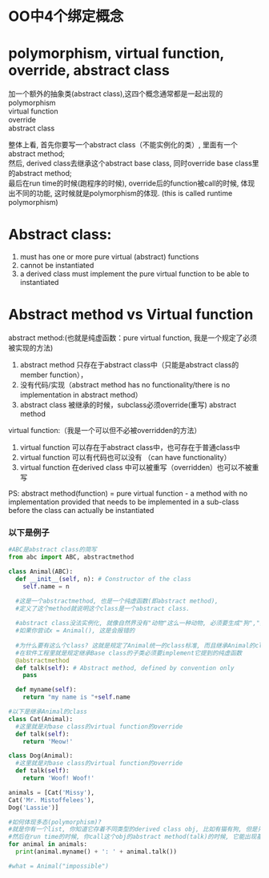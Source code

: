 # OO中4个绑定概念
# polymorphism, virtual function, override, abstract class
加一个额外的抽象类(abstract class),这四个概念通常都是一起出现的   
polymorphism  
virtual function  
override  
abstract class  

整体上看, 首先你要写一个abstract class（不能实例化的类）, 里面有一个abstract method;   
然后, derived class去继承这个abstract base class, 同时override base class里的abstract method;  
最后在run time的时候(跑程序的时候), override后的function被call的时候, 体现出不同的功能, 这时候就是polymorphism的体现.   (this is called runtime polymorphism)

# Abstract class:
1. must has one or more pure virtual (abstract) functions
2. cannot be instantiated
3. a derived class must implement the pure virtual function to be able to instantiated

# Abstract method vs Virtual function

abstract method:(也就是纯虚函数：pure virtual function, 我是一个规定了必须被实现的方法)
1. abstract method 只存在于abstract class中（只能是abstract class的member function），
2. 没有代码/实现（abstract method has no functionality/there is no implementation in abstract method）
3. abstract class 被继承的时候，subclass必须override(重写) abstract method

virtual function:（我是一个可以但不必被overridden的方法）
1. virtual function 可以存在于abstract class中，也可存在于普通class中
2. virtual function 可以有代码也可以没有 （can have functionality）
3. virtual function 在derived class 中可以被重写（overridden）也可以不被重写

PS: abstract method(function) = pure virtual function - a method with no implementation provided that needs to be implemented in a sub-class before the class can actually be instantiated

### 以下是例子

```python
#ABC是abstract class的简写
from abc import ABC, abstractmethod

class Animal(ABC):
  def __init__(self, n): # Constructor of the class
    self.name = n

  #这是一个abstractmethod, 也是一个纯虚函数(即abstract method), 
  #定义了这个method就说明这个class是一个abstract class.
  
  #abstract class没法实例化, 就像自然界没有"动物"这么一种动物, 必须要生成"狗","猫"之类的才可以实例化
  #如果你尝试x = Animal(), 这是会报错的
  
  #为什么要有这么个class? 这就是规定了Animal统一的class标准, 而且继承Animal的class都要implement一个talk函数才能编译通过,
  #在软件工程里就是规定继承Base class的子类必须要implement它提到的纯虚函数
  @abstractmethod
  def talk(self): # Abstract method, defined by convention only
    pass

  def myname(self):
    return "my name is "+self.name

#以下是继承Animal的class
class Cat(Animal):
  #这里就是对base class的virtual function的override
  def talk(self):
    return 'Meow!'

class Dog(Animal):
  #这里就是对base class的virtual function的override
  def talk(self):
    return 'Woof! Woof!'

animals = [Cat('Missy'),
Cat('Mr. Mistoffelees'),
Dog('Lassie')]

#如何体现多态(polymorphism)?
#就是你有一个list, 你知道它存着不同类型的derived class obj, 比如有猫有狗, 但是只有在run time, 你才知道这个obj是猫还是狗
#然后在run time的时候, 你call这个obj的abstract method(talk)的时候, 它能出现基于derived class定义的不同的行为, 这就是多态的表现
for animal in animals:
  print(animal.myname() + ': ' + animal.talk())

#what = Animal("impossible")
```
